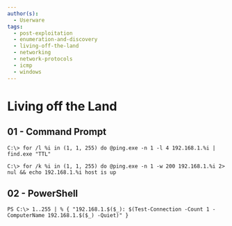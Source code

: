 ```yaml
---
author(s):
  - Userware
tags:
  - post-exploitation
  - enumeration-and-discovery
  - living-off-the-land
  - networking
  - network-protocols
  - icmp
  - windows
---
```

# Living off the Land

## 01 - Command Prompt

```
C:\> for /l %i in (1, 1, 255) do @ping.exe -n 1 -l 4 192.168.1.%i | find.exe "TTL"

C:\> for /k %i in (1, 1, 255) do @ping.exe -n 1 -w 200 192.168.1.%i 2> nul && echo 192.168.1.%i host is up
```

## 02 - PowerShell

```
PS C:\> 1..255 | % { "192.168.1.$($_): $(Test-Connection -Count 1 -ComputerName 192.168.1.$($_) -Quiet)" }
```